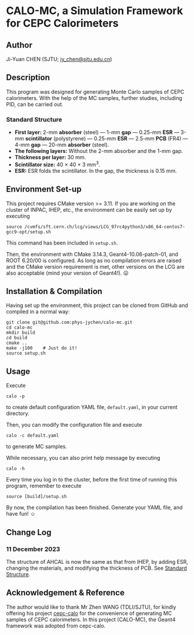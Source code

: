 # CALO-MC, a Simulation Framework for CEPC Calorimeters

## Author
Ji-Yuan CHEN (SJTU; <jy_chen@sjtu.edu.cn>)

## Description
This program was designed for generating Monte Carlo samples of CEPC calorimeters. With the help of the MC samples, further studies, including PID, can be carried out.

### Standard Structure
- **First layer:** 2-mm **absorber** (steel) — 1-mm **gap** — 0.25-mm **ESR** — 3-mm **scintillator** (polystyrene) — 0.25-mm **ESR** — 2.5-mm **PCB** (FR4) — 4-mm **gap** — 20-mm **absorber** (steel).
- **The following layers:** Without the 2-mm absorber and the 1-mm gap.
- **Thickness per layer:** 30 mm.
- **Scintillator size:** 40 × 40 × 3 mm<sup>3</sup>.
- **ESR:** ESR folds the scintillator. In the gap, the thickness is 0.15 mm.

## Environment Set-up
This project requires CMake version >= 3.11. If you are working on the cluster of INPAC, IHEP, etc., the environment can be easily set up by executing
```shell
source /cvmfs/sft.cern.ch/lcg/views/LCG_97rc4python3/x86_64-centos7-gcc9-opt/setup.sh
```
This command has been included in `setup.sh`.

Then, the environment with CMake 3.14.3, Geant4-10.06-patch-01, and ROOT 6.20/00 is configured. As long as no compilation errors are raised and the CMake version requirement is met, other versions on the LCG are also acceptable (mind your version of Geant4!). :stuck_out_tongue:

## Installation & Compilation
Having set up the environment, this project can be cloned from GitHub and compiled in a normal way:
```shell
git clone git@github.com:phys-jychen/calo-mc.git
cd calo-mc
mkdir build
cd build
cmake ..
make -j100    # Just do it!
source setup.sh
```

## Usage
Execute
```shell
calo -p
```
to create default configuration YAML file, `default.yaml`, in your current directory.

Then, you can modify the configuration file and execute
```shell
calo -c default.yaml
```
to generate MC samples.

While necessary, you can also print help message by executing
```shell
calo -h
```

Every time you log in to the cluster, before the first time of running this program, remember to execute
```shell
source [build]/setup.sh
```

By now, the compilation has been finished. Generate your YAML file, and have fun! :relaxed:

## Change Log
### 11 December 2023
The structure of AHCAL is now the same as that from IHEP, by adding ESR, changing the materials, and modifying the thickness of PCB. See [Standard Structure](#standard-structure).

## Acknowledgement & Reference
The author would like to thank Mr Zhen WANG (TDLI/SJTU), for kindly offering his project [cepc-calo](https://github.com/wangz1996/cepc-calo) for the convenience of generating MC samples of CEPC calorimeters. In this project (CALO-MC), the Geant4 framework was adopted from cepc-calo.
